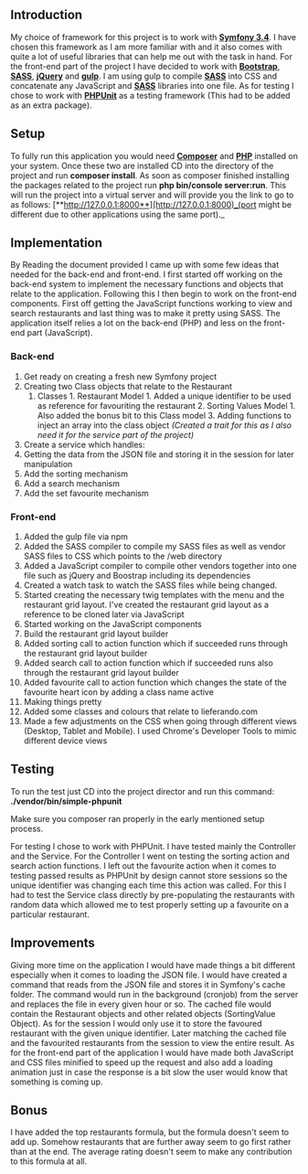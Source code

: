 ## Introduction

My choice of framework for this project is to work with [**Symfony 3.4**](https://symfony.com/doc/3.4/setup.html). I have chosen this framework as I am more familiar with and it also comes with quite a lot of useful libraries that can help me out with the task in hand. For the front-end part of the project I have decided to work with [**Bootstrap**](https://getbootstrap.com/docs/4.0/getting-started/introduction/), [**SASS**](https://sass-lang.com/), [**jQuery**](https://jquery.com/) and [**gulp**](https://gulpjs.com/). I am using gulp to compile [**SASS**](https://sass-lang.com/) into CSS and concatenate any JavaScript and [**SASS**](https://sass-lang.com/) libraries into one file. As for testing I chose to work with [**PHPUnit**](https://github.com/sebastianbergmann/phpunit) as a testing framework (This had to be added as an extra package).

## Setup

To fully run this application you would need [**Composer**](https://github.com/composer/composer) and [**PHP**](http://php.net/manual/en/migration70.new-features.php) installed on your system. Once these two are installed CD into the directory of the project and run **composer install**. As soon as composer finished installing the packages related to the project run **php bin/console server:run**. This will run the project into a virtual server and will provide you the link to go to as follows: [**http://127.0.0.1:8000**](http://127.0.0.1:8000)_(port might be different due to other applications using the same port)._

## Implementation

By Reading the document provided I came up with some few ideas that needed for the back-end and front-end. I first started off working on the back-end system to implement the necessary functions and objects that relate to the application. Following this I then begin to work on the front-end components. First off getting the JavaScript functions working to view and search restaurants and last thing was to make it pretty using SASS. The application itself relies a lot on the back-end (PHP) and less on the front-end part (JavaScript).

### Back-end

1. Get ready on creating a fresh new Symfony project
2. Creating two Class objects that relate to the Restaurant
    1. Classes
            1. Restaurant Model
                1. Added a unique identifier to be used as reference for favouriting the restaurant
            2. Sorting Values Model
                1. Also added the bonus bit to this Class model
            3. Adding functions to inject an array into the class object _(Created a trait for this as I also need it for the service part of the project)_
3. Create a service which handles:
  1. Getting the data from the JSON file and storing it in the session for later manipulation
  2. Add the sorting mechanism
  3. Add a search mechanism
  4. Add the set favourite mechanism

### Front-end

1. Added the gulp file via npm
  1. Added the SASS compiler to compile my SASS files as well as vendor SASS files to CSS which points to the /web directory
  2.  Added a JavaScript compiler to compile other vendors together into one file such as jQuery and Boostrap including its dependencies
  3. Created a watch task to watch the SASS files while being changed.
2. Started creating the necessary twig templates with the menu and the restaurant grid layout. I&#39;ve created the restaurant grid layout as a reference to be cloned later via JavaScript
3. Started working on the JavaScript components
  1. Build the restaurant grid layout builder
  2. Added sorting call to action function which if succeeded runs through the restaurant grid layout builder
  3. Added search call to action function which if succeeded runs also through the restaurant grid layout builder
  4. Added favourite call to action function which changes the state of the favourite heart icon by adding a class name active
4. Making things pretty
  1. Added some classes and colours that relate to lieferando.com
  2. Made a few adjustments on the CSS when going through different views (Desktop, Tablet and Mobile). I used Chrome&#39;s Developer Tools to mimic different device views

## Testing

To run the test just CD into the project director and run this command: **./vendor/bin/simple-phpunit**

Make sure you composer ran properly in the early mentioned setup process.

For testing I chose to work with PHPUnit. I have tested mainly the Controller and the Service. For the Controller I went on testing the sorting action and search action functions. I left out the favourite action when it comes to testing passed results as PHPUnit by design cannot store sessions so the unique identifier was changing each time this action was called. For this I had to test the Service class directly by pre-populating the restaurants with random data which allowed me to test properly setting up a favourite on a particular restaurant.

## Improvements

Giving more time on the application I would have made things a bit different especially when it comes to loading the JSON file. I would have created a command that reads from the JSON file and stores it in Symfony&#39;s cache folder. The command would run in the background (cronjob) from the server and replaces the file in every given hour or so. The cached file would contain the Restaurant objects and other related objects (SortingValue Object). As for the session I would only use it to store the favoured restaurant with the given unique identifier. Later matching the cached file and the favourited restaurants from the session to view the entire result. As for the front-end part of the application I would have made both JavaScript and CSS files minified to speed up the request and also add a loading animation just in case the response is a bit slow the user would know that something is coming up.

## Bonus

I have added the top restaurants formula, but the formula doesn&#39;t seem to add up. Somehow restaurants that are further away seem to go first rather than at the end. The average rating doesn&#39;t seem to make any contribution to this formula at all.
